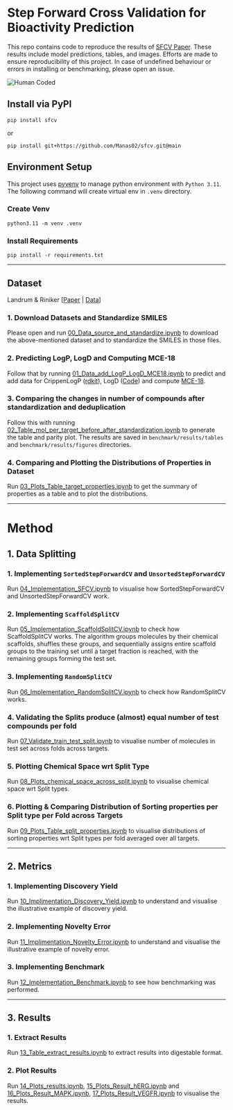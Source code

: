 # Step Forward Cross Validation for Bioactivity Prediction

This repo contains code to reproduce the results of [SFCV Paper]().
These results include model predictions, tables, and images.
Efforts are made to ensure reproducibility of this project.
In case of undefined behaviour or errors in installing or benchmarking, please open an issue.

![Human Coded](https://img.shields.io/badge/Coded_By-Human-00bfff)

## Install via PyPI

```shell
pip install sfcv
```

or

```shell
pip install git+https://github.com/Manas02/sfcv.git@main
```

## Environment Setup

This project uses [pyvenv](https://docs.python.org/3/library/venv.html) to manage python
environment with `Python 3.11`. The following command will create virtual env in `.venv` directory.

### Create Venv

```shell
python3.11 -m venv .venv
```

### Install Requirements

```shell
pip install -r requirements.txt
```

---
## Dataset

Landrum &
Riniker [[Paper](https://pubs.acs.org/doi/10.1021/acs.jcim.4c00049) | [Data](https://github.com/rinikerlab/overlapping_assays/tree/main/datasets/source_data)]

### 1. Download Datasets and Standardize SMILES

Please open and
  run [00_Data_source_and_standardize.ipynb](https://github.com/Manas02/sfcv/blob/main/notebook/00_Data_source_and_standardize.ipynb)
  to download the
above-mentioned dataset and to standardize the SMILES in those files.

### 2. Predicting LogP, LogD and Computing MCE-18

Follow that by
  running [01_Data_add_LogP_LogD_MCE18.ipynb](https://github.com/Manas02/sfcv/blob/main/notebook/01_Data_add_LogP_LogD_MCE18.ipynb)
to predict and add data for
CrippenLogP ([rdkit](https://www.rdkit.org/docs/GettingStartedInPython.html#descriptor-calculation)),
LogD ([Code](https://gist.github.com/PatWalters/7aebcd5b87ceb466db91b11e07ce3d21)) and
compute [MCE-18](https://pubs.acs.org/doi/abs/10.1021/acs.jmedchem.9b00004).

### 3. Comparing the changes in number of compounds after standardization and deduplication

Follow this with
  running [02_Table_mol_per_target_before_after_standardization.ipynb](https://github.com/Manas02/sfcv/blob/main/notebook/02_Table_mol_per_target_before_after_standardization.ipynb)
  to generate the table and parity plot. The results are saved in `benchmark/results/tables` and
  `benchmark/results/figures` directories. 

### 4. Comparing and Plotting the Distributions of Properties in Dataset

Run [03_Plots_Table_target_properties.ipynb](https://github.com/Manas02/sfcv/blob/main/notebook/03_Plots_Table_target_properties.ipynb)
to get the summary of properties as a table and to plot the distributions.

---
# Method

## 1. Data Splitting

### 1. Implementing `SortedStepForwardCV` and `UnsortedStepForwardCV`

Run [04_Implementation_SFCV.ipynb](https://github.com/Manas02/sfcv/blob/main/notebook/04_Implementation_SFCV.ipynb)
  to visualise how SortedStepForwardCV and UnsortedStepForwardCV work.

### 2. Implementing `ScaffoldSplitCV`

Run [05_Implementation_ScaffoldSplitCV.ipynb](https://github.com/Manas02/sfcv/blob/main/notebook/05_Implementation_ScaffoldSplitCV.ipynb)
to check how ScaffoldSplitCV works. The algorithm groups molecules by their chemical scaffolds, shuffles these groups,
and sequentially assigns entire scaffold groups to the training set until a target fraction is reached, with the
remaining groups forming the test set.

### 3. Implementing `RandomSplitCV`

Run [06_Implementation_RandomSplitCV.ipynb](https://github.com/Manas02/sfcv/blob/main/notebook/06_Implementation_RandomSplitCV.ipynb)
to check how RandomSplitCV works.

### 4. Validating the Splits produce (almost) equal number of test compounds per fold

Run [07_Validate_train_test_split.ipynb](https://github.com/Manas02/sfcv/blob/main/notebook/07_Validate_train_test_split.ipynb)
to visualise number of molecules in test set across folds across targets.

### 5. Plotting Chemical Space wrt Split Type

Run [08_Plots_chemical_space_across_split.ipynb](https://github.com/Manas02/sfcv/blob/main/notebook/08_Plots_chemical_space_across_split.ipynb)
to visualise chemical space wrt Split types.

### 6. Plotting & Comparing Distribution of Sorting properties per Split type per Fold across Targets

Run [09_Plots_Table_split_properties.ipynb](https://github.com/Manas02/sfcv/blob/main/notebook/09_Plots_Table_split_properties.ipynb)
to visualise distributions of sorting properties wrt Split types per fold averaged over all targets.

---
## 2. Metrics

### 1. Implementing Discovery Yield

Run [10_Implimentation_Discovery_Yield.ipynb](https://github.com/Manas02/sfcv/blob/main/notebook/10_Implimentation_Discovery_Yield.ipynb)
to understand and visualise the illustrative example of discovery yield.

### 2. Implementing Novelty Error

Run [11_Implimentation_Novelty_Error.ipynb](https://github.com/Manas02/sfcv/blob/main/notebook/11_Implimentation_Novelty_Error.ipynb)
to understand and visualise the illustrative example of novelty error.

### 3. Implementing Benchmark

Run [12_Implementation_Benchmark.ipynb](https://github.com/Manas02/sfcv/blob/main/notebook/12_Implementation_Benchmark.ipynb)
to see how benchmarking was performed.

---

## 3. Results

### 1. Extract Results

Run [13_Table_extract_results.ipynb](https://github.com/Manas02/sfcv/blob/main/notebook/13_Table_extract_results.ipynb)
to extract results into digestable format.

### 2. Plot Results

Run [14_Plots_results.ipynb](https://github.com/Manas02/sfcv/blob/main/notebook/14_Plots_results.ipynb),
[15_Plots_Result_hERG.ipynb](https://github.com/Manas02/sfcv/blob/main/notebook/15_Plots_Result_hERG.ipynb) and
[16_Plots_Result_MAPK.ipynb](https://github.com/Manas02/sfcv/blob/main/notebook/16_Plots_Result_MAPK.ipynb),
[17_Plots_Result_VEGFR.ipynb](https://github.com/Manas02/sfcv/blob/main/notebook/17_Plots_Result_VEGFR.ipynb) to
visualise the results.
